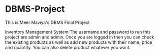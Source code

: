 # DBMS-Project
This is Meer Maviya's DBMS Final Project

Inventory Management System
The username and password to run this project are admin and admin.
Once you are logged in then you can check the existing products as well as add new products with their name, price and quantity. You can also delete product whatever you want.


